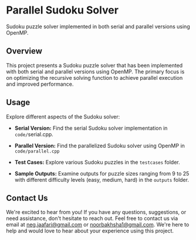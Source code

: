 # Parallel Sudoku Solver
Sudoku puzzle solver implemented in both serial and parallel versions using OpenMP.

## Overview

This project presents a Sudoku puzzle solver that has been implemented with both serial and parallel versions using OpenMP. The primary focus is on optimizing the recursive solving function to achieve parallel execution and improved performance.

## Usage

Explore different aspects of the Sudoku solver:

- **Serial Version:** Find the serial Sudoku solver implementation in `code/`serial.cpp.

- **Parallel Version:** Find the parallelized Sudoku solver using OpenMP in `code/parallel.cpp`
  
- **Test Cases:** Explore various Sudoku puzzles in the `testcases` folder.

- **Sample Outputs:** Examine outputs for puzzle sizes ranging from 9 to 25 with different difficulty levels (easy, medium, hard) in the `outputs` folder.

## Contact Us
We're excited to hear from you! If you have any questions, suggestions, or need assistance, don't hesitate to reach out.
Feel free to contact us via email at neg.jaafari@gmail.com or noorbakhsha1@gmail.com.
We're here to help and would love to hear about your experience using this project.
